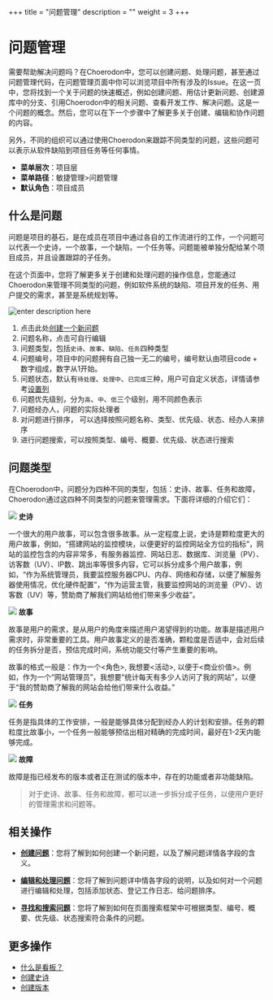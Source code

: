 ﻿+++
title = "问题管理"
description = ""
weight = 3
+++

# 问题管理

需要帮助解决问题吗？在Choerodon中，您可以创建问题、处理问题，甚至通过问题管理代码，在问题管理页面中你可以浏览项目中所有涉及的Issue。在这一页中，您将找到一个关于问题的快速概述，例如创建问题、用估计更新问题、创建源库中的分支、引用Choerodon中的相关问题、查看开发工作、解决问题。这是一个问题的概念。然后，您可以在下一个步骤中了解更多关于创建、编辑和协作问题的内容。

另外，不同的组织可以通过使用Choerodon来跟踪不同类型的问题，这些问题可以表示从软件缺陷到项目任务等任何事情。

- **菜单层次**：项目层
- **菜单路径**：敏捷管理>问题管理
- **默认角色**：项目成员

## 什么是问题

问题是项目的基石，是在成员在项目中通过各自的工作流进行的工作，一个问题可以代表一个史诗，一个故事，一个缺陷，一个任务等。问题能被单独分配给某个项目成员，并且设置跟踪的子任务。

在这个页面中，您将了解更多关于创建和处理问题的操作信息，您能通过Choerodon来管理不同类型的问题，例如软件系统的缺陷、项目开发的任务、用户提交的需求，甚至是系统规划等。

![enter description here](/docs/user-guide/agile/imge/image3.png "image3")

1. 点击此处[创建一个新问题](../issue/create-issue)
2. 问题名称，点击可自行编辑
3. 问题类型，包括`史诗`、`故事`、`缺陷`、`任务`四种类型
4. 问题编号，项目中的问题拥有自己独一无二的编号，编号默认由项目code + 数字组成，数字从1开始。
5. 问题状态，默认有`待处理`、`处理中`、`已完成`三种，用户可自定义状态，详情请参考[设置列](../sprint/manage-kanban#设置列)
6. 问题优先级别，分为`高`、`中`、`低`三个级别，用不同颜色表示
7. 问题经办人，问题的实际处理者
8. 对问题进行排序， 可以选择按照问题名称、类型、优先级、状态、经办人来排序
9. 进行问题搜索，可以按照类型、编号、概要、优先级、状态进行搜索

## 问题类型

在Choerodon中，问题分为四种不同的类型，包括：史诗、故事、任务和故障，Choerodon通过这四种不同类型的问题来管理需求。下面将详细的介绍它们：

<img src="/docs/user-guide/agile/imge/image7.png" class="no-border"> **史诗**

一个很大的用户故事，可以包含很多故事。从一定程度上说，史诗是颗粒度更大的用户故事，例如，“搭建网站的监控模块，以便更好的监控网站全方位的指标”，网站的监控包含的内容非常多，有服务器监控、网站日志、数据库、浏览量（PV）、访客数（UV）、IP数、跳出率等很多内容，它可以拆分成多个用户故事，例如，“作为系统管理员，我要监控服务器CPU、内存、网络和存储，以便了解服务器使用情况，优化硬件配置”，“作为运营主管，我要监控网站的浏览量（PV）、访客数（UV）等，赞助商了解我们网站给他们带来多少收益”。

<img src="/docs/user-guide/agile/imge/image8.png" class="no-border"> **故事**

故事是用户的需求，是从用户的角度来描述用户渴望得到的功能。故事是描述用户需求时，非常重要的工具。用户故事定义的是否准确，颗粒度是否适中，会对后续的任务拆分是否，预估完成时间，系统功能交付等产生重要的影响。

故事的格式一般是：作为一个<角色>, 我想要<活动>, 以便于<商业价值>。例如，作为一个“网站管理员”，我想要“统计每天有多少人访问了我的网站”，以便于“我的赞助商了解我的网站会给他们带来什么收益。”

<img src="/docs/user-guide/agile/imge/image9.png" class="no-border"> **任务**

任务是指具体的工作安排，一般是能够具体分配到经办人的计划和安排。任务的颗粒度比故事小，一个任务一般能够预估出相对精确的完成时间，最好在1-2天内能够完成。

<img src="/docs/user-guide/agile/imge/image10.png" class="no-border"> **故障**

故障是指已经发布的版本或者正在测试的版本中，存在的功能或者非功能缺陷。

<blockquote class="note">
对于史诗、故事、任务和故障，都可以进一步拆分成子任务，以便用户更好的管理需求和问题等。
</blockquote>


## 相关操作

- [**创建问题**](../issue/create-issue)：您将了解到如何创建一个新问题，以及了解问题详情各字段的含义。

- [**编辑和处理问题**](../issue/manage-issue)：您将了解到问题详中情各字段的说明，以及如何对一个问题进行编辑和处理，包括添加状态、登记工作日志、给问题排序。

- [**寻找和搜索问题**](../issue/manage-issue)：您将了解到如何在页面搜索框架中可根据类型、编号、概要、优先级、状态搜索符合条件的问题。


## 更多操作
- [什么是看板？](../sprint)
- [创建史诗](../backlog/epic)
- [创建版本](../backlog/version)